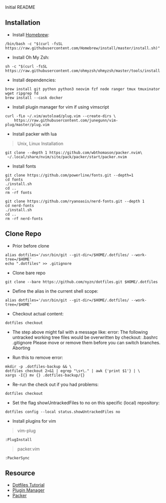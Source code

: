Initial README
 
## Installation

- Install [Homebrew](https://brew.sh/index_de):
```
/bin/bash -c "$(curl -fsSL https://raw.githubusercontent.com/Homebrew/install/master/install.sh)"
```

- Install Oh My Zsh:
```
sh -c "$(curl -fsSL https://raw.githubusercontent.com/ohmyzsh/ohmyzsh/master/tools/install.sh)"
```

- Install dependencies:
```
brew install git python python3 neovim fzf node ranger tmux tmuxinator wget ripgrep fd
brew install --cask docker
```

- Install plugin manager for vim if using vimscript
```
curl -fLo ~/.vim/autoload/plug.vim --create-dirs \
    https://raw.githubusercontent.com/junegunn/vim-plug/master/plug.vim
```

- Install packer with lua
> Unix, Linux Installation
```
git clone --depth 1 https://github.com/wbthomason/packer.nvim\
 ~/.local/share/nvim/site/pack/packer/start/packer.nvim
```


- Install fonts
```
git clone https://github.com/powerline/fonts.git --depth=1
cd fonts
./install.sh
cd ..
rm -rf fonts

git clone https://github.com/ryanoasis/nerd-fonts.git --depth 1
cd nerd-fonts
./install.sh
cd ..
rm -rf nerd-fonts
```

## Clone Repo

- Prior before clone
```
alias dotfiles='/usr/bin/git --git-dir=/$HOME/.dotfiles/ --work-tree=/$HOME'
echo ".dotfiles" >> .gitignore
```

- Clone bare repo
```
git clone --bare https://github.com/nyzn/dotfiles.git $HOME/.dotfiles
```

- Define the alias in the current shell scope:
```
alias dotfiles='/usr/bin/git --git-dir=/$HOME/.dotfiles/ --work-tree=/$HOME'
```

- Checkout actual content:
```
dotfiles checkout
```

- The step above might fail with a message like:
error: The following untracked working tree files would be overwritten by checkout:
    .bashrc
    .gitignore
Please move or remove them before you can switch branches.
Aborting

- Run this to remove error:
```
mkdir -p .dotfiles-backup && \
dotfiles checkout 2>&1 | egrep "\s+\." | awk {'print $1'} | \
xargs -I{} mv {} .dotfiles-backup/{}
```

- Re-run the check out if you had problems:
```
dotfiles checkout
```

- Set the flag showUntrackedFiles to no on this specific (local) repository:
```
dotfiles config --local status.showUntrackedFiles no
```

- Install plugins for vim 
>vim-plug
```
:PlugInstall
```
>packer.vim
```
:PackerSync
```

## Resource

- [Dotfiles Tutorial](https://www.atlassian.com/git/tutorials/dotfiles)
- [Plugin Manager](https://github.com/junegunn/vim-plug)
- [Packer](https://github.com/wbthomason/packer.nvim)

